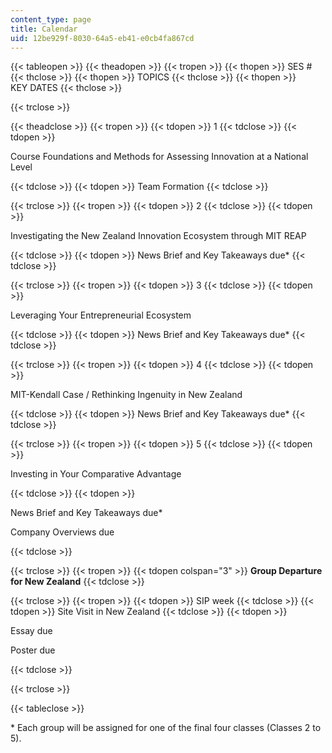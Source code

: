 ```yaml
---
content_type: page
title: Calendar
uid: 12be929f-8030-64a5-eb41-e0cb4fa867cd
---
```


{{< tableopen >}}
{{< theadopen >}}
{{< tropen >}}
{{< thopen >}}
SES #
{{< thclose >}}
{{< thopen >}}
TOPICS
{{< thclose >}}
{{< thopen >}}
KEY DATES
{{< thclose >}}

{{< trclose >}}

{{< theadclose >}}
{{< tropen >}}
{{< tdopen >}}
1
{{< tdclose >}}
{{< tdopen >}}


Course Foundations and Methods for Assessing Innovation at a National Level


{{< tdclose >}}
{{< tdopen >}}
Team Formation
{{< tdclose >}}

{{< trclose >}}
{{< tropen >}}
{{< tdopen >}}
2
{{< tdclose >}}
{{< tdopen >}}


Investigating the New Zealand Innovation Ecosystem through MIT REAP


{{< tdclose >}}
{{< tdopen >}}
News Brief and Key Takeaways due\*
{{< tdclose >}}

{{< trclose >}}
{{< tropen >}}
{{< tdopen >}}
3
{{< tdclose >}}
{{< tdopen >}}


Leveraging Your Entrepreneurial Ecosystem


{{< tdclose >}}
{{< tdopen >}}
News Brief and Key Takeaways due\*
{{< tdclose >}}

{{< trclose >}}
{{< tropen >}}
{{< tdopen >}}
4
{{< tdclose >}}
{{< tdopen >}}


MIT-Kendall Case / Rethinking Ingenuity in New Zealand


{{< tdclose >}}
{{< tdopen >}}
News Brief and Key Takeaways due\*
{{< tdclose >}}

{{< trclose >}}
{{< tropen >}}
{{< tdopen >}}
5
{{< tdclose >}}
{{< tdopen >}}


Investing in Your Comparative Advantage


{{< tdclose >}}
{{< tdopen >}}


News Brief and Key Takeaways due\*

Company Overviews due


{{< tdclose >}}

{{< trclose >}}
{{< tropen >}}
{{< tdopen colspan="3" >}}
**Group Departure for New Zealand**
{{< tdclose >}}

{{< trclose >}}
{{< tropen >}}
{{< tdopen >}}
SIP week
{{< tdclose >}}
{{< tdopen >}}
Site Visit in New Zealand
{{< tdclose >}}
{{< tdopen >}}


Essay due

Poster due


{{< tdclose >}}

{{< trclose >}}

{{< tableclose >}}

\* Each group will be assigned for one of the final four classes (Classes 2 to 5).